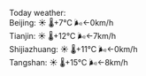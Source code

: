 Today weather:  
Beijing: ☀️ 🌡️+7°C 🌬️←0km/h  
Tianjin: ☀️ 🌡️+12°C 🌬️←7km/h  
Shijiazhuang: ☀️ 🌡️+11°C 🌬️←0km/h  
Tangshan: ☀️ 🌡️+15°C 🌬️←8km/h  
